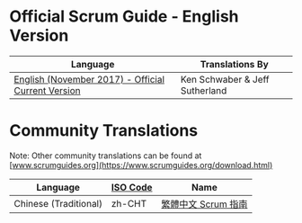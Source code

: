 # Official Scrum Guide - English Version

| Language | Translations By |
| --- | --- |
| [English (November 2017) - Official Current Version](https://www.scrumguides.org/docs/scrumguide/v2017/2017-Scrum-Guide-US.pdf) | Ken Schwaber & Jeff Sutherland |

# Community Translations

Note: Other community translations can be found at [www.scrumguides.org](https://www.scrumguides.org/download.html)

| Language | [ISO Code](https://docs.sdl.com/792152/106035/sdl-web-8-5/languages-and-iso-codes) | Name |
| --- | --- | --- |
| Chinese (Traditional) | zh-CHT | [繁體中文 Scrum 指南](/zh-CHT/index.md) |
